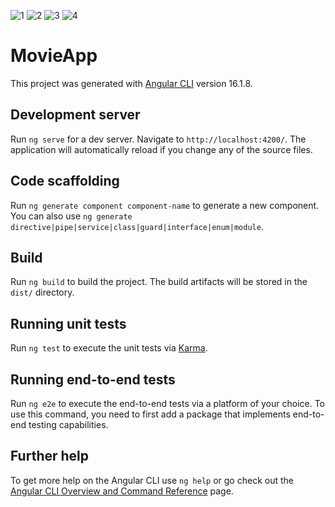 
![1](https://github.com/zeynepcircir/Movies-App-Angular/assets/81877446/0125a209-0ecb-4595-9516-b1c28ae6a209)
![2](https://github.com/zeynepcircir/Movies-App-Angular/assets/81877446/ab601a18-1b4a-40e7-9e7b-178f8a239f77)
![3](https://github.com/zeynepcircir/Movies-App-Angular/assets/81877446/7d2619e8-e503-4b90-a50b-f3be2364b9ce)
![4](https://github.com/zeynepcircir/Movies-App-Angular/assets/81877446/71c131b7-0f50-4b2d-8751-79db579738f4)

# MovieApp

This project was generated with [Angular CLI](https://github.com/angular/angular-cli) version 16.1.8.

## Development server

Run `ng serve` for a dev server. Navigate to `http://localhost:4200/`. The application will automatically reload if you change any of the source files.

## Code scaffolding

Run `ng generate component component-name` to generate a new component. You can also use `ng generate directive|pipe|service|class|guard|interface|enum|module`.

## Build

Run `ng build` to build the project. The build artifacts will be stored in the `dist/` directory.

## Running unit tests

Run `ng test` to execute the unit tests via [Karma](https://karma-runner.github.io).

## Running end-to-end tests

Run `ng e2e` to execute the end-to-end tests via a platform of your choice. To use this command, you need to first add a package that implements end-to-end testing capabilities.

## Further help

To get more help on the Angular CLI use `ng help` or go check out the [Angular CLI Overview and Command Reference](https://angular.io/cli) page.
